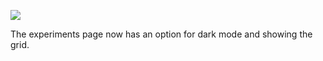 ![](https://db-feed.s3.amazonaws.com/legacy/Screen_Shot_2019_04_30_at_2_59_36_PM-1556650809732.png)

The experiments page now has an option for dark mode and showing the grid.
